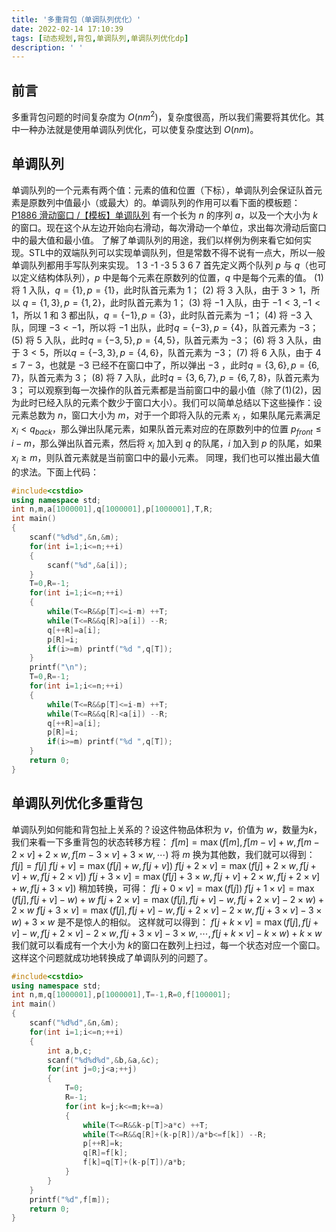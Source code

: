 ```yaml
---
title: '多重背包（单调队列优化）'
date: 2022-02-14 17:10:39
tags: [动态规划,背包,单调队列,单调队列优化dp]
description: ' '
---
```


## 前言
多重背包问题的时间复杂度为 $O(nm^2)$，复杂度很高，所以我们需要将其优化。其中一种办法就是使用单调队列优化，可以使复杂度达到 $O(nm)$。
## 单调队列
单调队列的一个元素有两个值：元素的值和位置（下标），单调队列会保证队首元素是原数列中值最小（或最大）的。单调队列的作用可以看下面的模板题：
[P1886 滑动窗口 /【模板】单调队列](https://www.luogu.com.cn/problem/P1886)
有一个长为 $n$ 的序列 $a$，以及一个大小为 $k$ 的窗口。现在这个从左边开始向右滑动，每次滑动一个单位，求出每次滑动后窗口中的最大值和最小值。
了解了单调队列的用途，我们以样例为例来看它如何实现。STL中的双端队列可以实现单调队列，但是常数不得不说有一点大，所以一般单调队列都用手写队列来实现。
$\text{1 3 -1 -3 5 3 6 7}$
首先定义两个队列 $p$ 与 $q$（也可以定义结构体队列），$p$ 中是每个元素在原数列的位置，$q$ 中是每个元素的值。
(1) 将 $1$ 入队，$q = \{ 1 \},p = \{ 1 \}$，此时队首元素为 $1$；
(2) 将 $3$ 入队，由于 $3 > 1$，所以 $q = \{ 1,3 \},p = \{ 1,2 \}$，此时队首元素为 $1$；
(3) 将 $-1$ 入队，由于 $-1 < 3,-1 < 1$，所以 $1$ 和 $3$ 都出队，$q = \{ -1 \},p = \{ 3 \}$，此时队首元素为 $-1$；
(4) 将 $-3$ 入队，同理 $-3 < -1$，所以将 $-1$ 出队，此时$q = \{ -3 \},p = \{ 4 \}$，队首元素为 $-3$；
(5) 将 $5$ 入队，此时$q = \{ -3,5 \},p = \{ 4,5 \}$，队首元素为 $-3$；
(6) 将 $3$ 入队，由于 $3 < 5$，所以$q = \{ -3,3 \},p = \{ 4,6 \}$，队首元素为 $-3$；
(7) 将 $6$ 入队，由于 $4 \leqslant 7 - 3$，也就是 $-3$ 已经不在窗口中了，所以弹出 $-3$ ，此时$q = \{ 3,6 \},p = \{ 6,7 \}$，队首元素为 $3$；
(8) 将 $7$ 入队，此时$q = \{ 3,6,7 \},p = \{ 6,7,8 \}$，队首元素为 $3$；
可以观察到每一次操作的队首元素都是当前窗口中的最小值（除了(1)(2)，因为此时已经入队的元素个数少于窗口大小）。我们可以简单总结以下这些操作：设元素总数为 $n$，窗口大小为 $m$，对于一个即将入队的元素 $x_i$ ，如果队尾元素满足 $x_i < q_{back}$，那么弹出队尾元素，如果队首元素对应的在原数列中的位置 $p_{front} \leqslant i - m$，那么弹出队首元素，然后将 $x_i$ 加入到 $q$ 的队尾，$i$ 加入到 $p$ 的队尾，如果 $x_i \geqslant m$，则队首元素就是当前窗口中的最小元素。
同理，我们也可以推出最大值的求法。下面上代码：
``` cpp
#include<cstdio>
using namespace std;
int n,m,a[1000001],q[1000001],p[1000001],T,R;
int main()
{
    scanf("%d%d",&n,&m);
    for(int i=1;i<=n;++i)
    {
        scanf("%d",&a[i]);
    }
    T=0,R=-1;
    for(int i=1;i<=n;++i)
    {
        while(T<=R&&p[T]<=i-m) ++T;
        while(T<=R&&q[R]>a[i]) --R;
        q[++R]=a[i];
        p[R]=i;
        if(i>=m) printf("%d ",q[T]);
    }
    printf("\n");
    T=0,R=-1;
    for(int i=1;i<=n;++i)
    {
        while(T<=R&&p[T]<=i-m) ++T;
        while(T<=R&&q[R]<a[i]) --R;
        q[++R]=a[i];
        p[R]=i;
        if(i>=m) printf("%d ",q[T]);
    }
    return 0;
}
```
## 单调队列优化多重背包
单调队列如何能和背包扯上关系的？设这件物品体积为 $v$，价值为 $w$，数量为$k$，我们来看一下多重背包的状态转移方程：
$f[m] = \max(f[m], f[m-v]+w, f[m-2\times v]+2\times w, f[m-3\times v]+3\times w,\cdots)$
将 $m$ 换为其他数，我们就可以得到：
$f[j]=f[j]$
$f[j+v]=\max(f[j]+w,f[j+v])$
$f[j+2\times v]=\max(f[j]+2\times w,f[j+v]+w,f[j+2\times v])$
$f[j+3\times v]=\max(f[j]+3\times w,f[j+v]+2\times w,f[j+2\times v]+w,f[j+3\times v])$
稍加转换，可得：
$f[j+0\times v]=\max(f[j])$
$f[j+1\times v]=\max(f[j],f[j+v]-w)+w$
$f[j+2\times v]=\max(f[j],f[j+v]-w,f[j+2\times v]-2\times w)+2\times w$
$f[j+3\times v]=\max(f[j],f[j+v]-w,f[j+2\times v]-2\times w,f[j+3\times v]-3\times w)+3\times w$
是不是惊人的相似。
这样就可以得到：
$f[j+k\times v]=\max(f[j],f[j+v]-w,f[j+2\times v]-2\times w,f[j+3\times v]-3\times w,\cdots,f[j+k\times v]-k\times w)+k\times w$
我们就可以看成有一个大小为 $k$的窗口在数列上扫过，每一个状态对应一个窗口。这样这个问题就成功地转换成了单调队列的问题了。
``` cpp
#include<cstdio>
using namespace std;
int n,m,q[1000001],p[1000001],T=-1,R=0,f[100001];
int main()
{
    scanf("%d%d",&n,&m);
    for(int i=1;i<=n;++i)
    {
        int a,b,c;
        scanf("%d%d%d",&b,&a,&c);
        for(int j=0;j<a;++j)
        {
            T=0;
            R=-1;
            for(int k=j;k<=m;k+=a)
            {
                while(T<=R&&k-p[T]>a*c) ++T;
                while(T<=R&&q[R]+(k-p[R])/a*b<=f[k]) --R;
                p[++R]=k;
                q[R]=f[k];
                f[k]=q[T]+(k-p[T])/a*b;
            }
        }
    }
    printf("%d",f[m]);
    return 0;
}
```